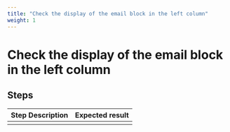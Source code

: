```yaml
---
title: "Check the display of the email block in the left column"
weight: 1
---
```


# Check the display of the email block in the left column
## Steps
| Step Description | Expected result |
| ----- | ----- |
|  |  |
